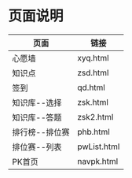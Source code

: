 

# 页面说明

|页面|链接|
|---|---|
|心愿墙| xyq.html|
|知识点| zsd.html|
|签到| qd.html|
|知识库--选择|zsk.html|
|知识库--答题|zsk2.html|
|排行榜--排位赛|phb.html|
|排位赛--列表|pwList.html|
|PK首页|navpk.html|
















